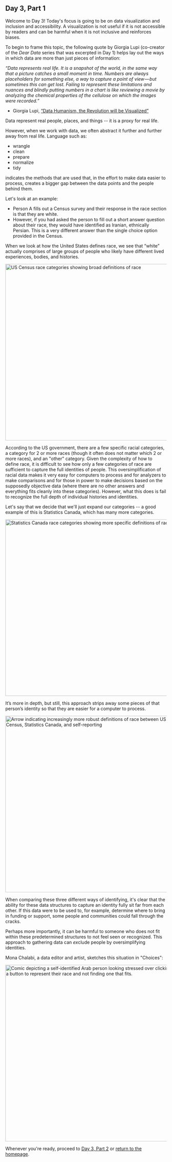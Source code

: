 ## Day 3, Part 1
Welcome to Day 3! Today's focus is going to be on data visualization and inclusion and accessibility. A visualization is not useful if it is not accessible by readers and can be harmful when it is not inclusive and reinforces biases. 

To begin to frame this topic, the following quote by Giorgia Lupi (co-creator of the *Dear Data* series that was excerpted in Day 1) helps lay out the ways in which data are more than just pieces of information: 

*“Data represents real life. It is a snapshot of the world, in the same way that a picture catches a small moment in time. Numbers are always placeholders for something else, a way to capture a point of view — but sometimes this can get lost. Failing to represent these limitations and nuances and blindly putting numbers in a chart is like reviewing a movie by analyzing the chemical properties of the cellulose on which the images were recorded.”*

* Giorgia Lupi, [“Data Humanism, the Revolution will be Visualized”](http://giorgialupi.com/data-humanism-my-manifesto-for-a-new-data-wold "Data Humanism, the Revolution will be Visualized") 

Data represent real people, places, and things -- it is a proxy for real life. 

However, when we work with data, we often abstract it further and further away from real life. Language such as:
* wrangle
* clean
* prepare
* normalize
* tidy

indicates the methods that are used that, in the effort to make data easier to process, creates a bigger gap between the data points and the people behind them. 

Let's look at an example: 

* Person A fills out a Census survey and their response in the race section is that they are white.
* However, if you had asked the person to fill out a short answer question about their race, they would have identified as Iranian, ethnically Persian. This is a very different answer than the single choice option provided in the Census. 

When we look at how the United States defines race, we see that “white” actually comprises of large groups of people who likely have different lived experiences, bodies, and histories. 

<img src="https://negeenaghassi.github.io/openscholarship-dataviz/images/census.png" alt="US Census race categories showing broad definitions of race" width="550"/>

According to the US government, there are a few specific racial categories, a category for 2 or more races (though it often does not matter which 2 or more races), and an "other" category. Given the complexity of how to define race, it is difficult to see how only a few categories of race are sufficient to capture the full identities of people. This oversimplification of racial data makes it very easy for computers to process and for analyzers to make comparisons and for those in power to make decisions based on the supposedly objective data (where there are no other answers and everything fits cleanly into these categories). However, what this does is fail to recognize the full depth of individual histories and identities.

Let's say that we decide that we'll just expand our categories -- a good example of this is Statistics Canada, which has many more categories. 

<img src="https://negeenaghassi.github.io/openscholarship-dataviz/images/statistics-canada.png" alt="Statistics Canada race categories showing more specific definitions of race" width="550"/>

It’s more in depth, but still, this approach strips away some pieces of that person’s identity so that they are easier for a computer to process. 

<img src="https://negeenaghassi.github.io/openscholarship-dataviz/images/personaprofile.png" alt="Arrow indicating increasingly more robust definitions of race between US Census, Statistics Canada, and self-reporting" width="550"/>

When comparing these three different ways of identifying, it's clear that the ability for these data structures to capture an identity fully sit far from each other. If this data were to be used to, for example, determine where to bring in funding or support, some people and communities could fall through the cracks. 

Perhaps more importantly, it can be harmful to someone who does not fit within these predetermined structures to not feel seen or recognized. This approach to gathering data can *ex*clude people by oversimplifying identities. 

Mona Chalabi, a data editor and artist, sketches this situation in "Choices":

<img src="https://pbs.twimg.com/media/EkOG_HBXcAo9HKe?format=jpg&name=900x900" alt="Comic depicting a self-identified Arab person looking stressed over clicking on a button to represent their race and not finding one that fits. " width="550"/>

Whenever you're ready, proceed to [Day 3, Part 2](https://negeenaghassi.github.io/openscholarship-dataviz/day-3/day-3-part-2 "Day 3, Part 2") or [return to the homepage](https://negeenaghassi.github.io/openscholarship-dataviz/index.html "return to the homepage").
